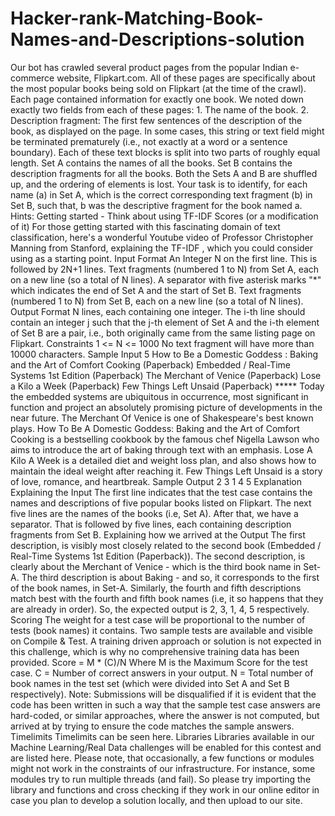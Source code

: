 # Hacker-rank-Matching-Book-Names-and-Descriptions-solution
Our bot has crawled several product pages from the popular Indian e-commerce website, Flipkart.com. All of these pages are specifically about the most popular books being sold on Flipkart (at the time of the crawl).  Each page contained information for exactly one book. We noted down exactly two fields from each of these pages:  1. The name of the book. 2. Description fragment: The first few sentences of the description of the book, as displayed on the page. In some cases,  this string or text field might be terminated prematurely (i.e., not exactly at a word or a sentence boundary). Each of these text blocks is split into two parts of roughly equal length.  Set A contains the names of all the books. Set B contains the description fragments for all the books.  Both the Sets A and B are shuffled up, and the ordering of elements is lost.  Your task is to identify, for each name (a) in Set A, which is the correct corresponding text fragment (b) in Set B, such that, b was the descriptive fragment for the book named a.  Hints: Getting started - Think about using TF-IDF Scores (or a modification of it)  For those getting started with this fascinating domain of text classification, here's a wonderful Youtube video of Professor Christopher Manning from Stanford, explaining the TF-IDF , which you could consider using as a starting point.   Input Format  An Integer N on the first line. This is followed by 2N+1 lines.  Text fragments (numbered 1 to N) from Set A, each on a new line (so a total of N lines).  A separator with five asterisk marks "*" which indicates the end of Set A and the start of Set B.  Text fragments (numbered 1 to N) from Set B, each on a new line (so a total of N lines).  Output Format  N lines, each containing one integer.  The i-th line should contain an integer j such that the j-th element of Set A and the i-th element of Set B are a pair, i.e., both originally came from the same listing page on Flipkart.  Constraints  1 &lt;= N &lt;= 1000  No text fragment will have more than 10000 characters.  Sample Input  5 How to Be a Domestic Goddess : Baking and the Art of Comfort Cooking (Paperback) Embedded / Real-Time Systems 1st Edition (Paperback) The Merchant of Venice (Paperback) Lose a Kilo a Week (Paperback) Few Things Left Unsaid (Paperback) ***** Today the embedded systems are ubiquitous in occurrence, most significant in function and project an absolutely promising picture of developments in the near future. The Merchant Of Venice is one of Shakespeare's best known plays. How To Be A Domestic Goddess: Baking and the Art of Comfort Cooking is a bestselling cookbook by the famous chef Nigella Lawson who aims to introduce the art of baking through text with an emphasis. Lose A Kilo A Week is a detailed diet and weight loss plan, and also shows how to maintain the ideal weight after reaching it. Few Things Left Unsaid is a story of love, romance, and heartbreak. Sample Output  2 3 1 4 5 Explanation  Explaining the Input  The first line indicates that the test case contains the names and descriptions of five popular books listed on Flipkart.  The next five lines are the names of the books (i.e, Set A). After that, we have a separator. That is followed by five lines, each containing description fragments from Set B.  Explaining how we arrived at the Output  The first description, is visibly most closely related to the second book (Embedded / Real-Time Systems 1st Edition (Paperback)).  The second description, is clearly about the Merchant of Venice - which is the third book name in Set-A.  The third description is about Baking - and so, it corresponds to the first of the book names, in Set-A. Similarly, the fourth and fifth descriptions match best with the fourth and fifth book names (i.e, it so happens that they are already in order).  So, the expected output is 2, 3, 1, 4, 5 respectively.  Scoring  The weight for a test case will be proportional to the number of tests (book names) it contains. Two sample tests are available and visible on Compile &amp; Test. A training driven approach or solution is not expected in this challenge, which is why no comprehensive training data has been provided.  Score = M * (C)/N Where M is the Maximum Score for the test case.  C = Number of correct answers in your output.  N = Total number of book names in the test set (which were divided into Set A and Set B respectively).  Note: Submissions will be disqualified if it is evident that the code has been written in such a way that the sample test case answers are hard-coded, or similar approaches, where the answer is not computed, but arrived at by trying to ensure the code matches the sample answers.  Timelimits  Timelimits can be seen here.  Libraries  Libraries available in our Machine Learning/Real Data challenges will be enabled for this contest and are listed here. Please note, that occasionally, a few functions or modules might not work in the constraints of our infrastructure. For instance, some modules try to run multiple threads (and fail). So please try importing the library and functions and cross checking if they work in our online editor in case you plan to develop a solution locally, and then upload to our site.
